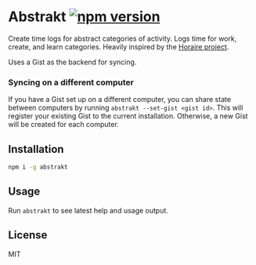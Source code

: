 # Abstrakt [![npm version](https://badge.fury.io/js/abstrakt.svg)](https://badge.fury.io/js/abstrakt) 
 
Create time logs for abstract categories of activity. Logs time for work, create, and learn categories. Heavily inspired by the [Horaire project](https://wiki.xxiivv.com/#calendar).

Uses a Gist as the backend for syncing.

### Syncing on a different computer
If you have a Gist set up on a different computer, you can share state between computers by running `abstrakt --set-gist <gist id>`. This will register your existing Gist to the current installation. Otherwise, a new Gist will be created for each computer.

## Installation
```bash
npm i -g abstrakt
```

## Usage
Run `abstrakt` to see latest help and usage output.

## License
MIT
